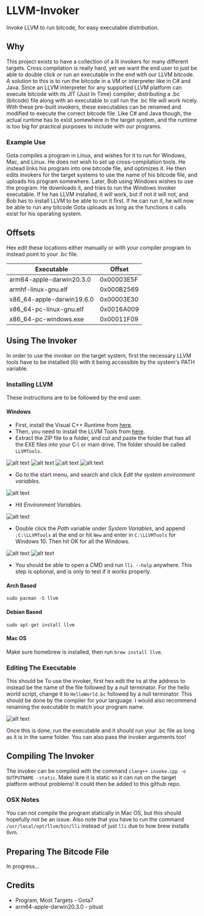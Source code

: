 # LLVM-Invoker
Invoke LLVM to run bitcode, for easy executable distribution.

## Why
This project exists to have a collection of a lli invokers for many different targets. Cross compilation is really hard, yet we want the end user to just be able to double click or run an executable in the end with our LLVM bitcode. A solution to this is to run the bitcode in a VM or interpreter like in C# and Java. Since an LLVM interpreter for any supported LLVM platform can execute bitcode with its JIT (Just In Time) compiler, distributing a .bc (bitcode) file along with an executable to call run the .bc file will work nicely. With these pre-built invokers, these executables can be renamed and modified to execute the correct bitcode file. Like C# and Java though, the actual runtime has to exist somewhere in the target system, and the runtime is too big for practical purposes to include with our programs.

### Example Use
Gota compiles a program in Linux, and wishes for it to run for Windows, Mac, and Linux. He does not wish to set up cross-compilation tools. He instead links his program into one bitcode file, and optimizes it. He then edits invokers for the target systems to use the name of his bitcode file, and uploads his program somewhere. Later, Bob using Windows wishes to use the program. He downloads it, and tries to run the Windows invoker executable. If he has LLVM installed, it will work, but if not it will not, and Bob has to install LLVM to be able to run it first. If he can run it, he will now be able to run any bitcode Gota uploads as long as the functions it calls exist for his operating system.

## Offsets
Hex edit these locations either manually or with your compiler program to instead point to your .bc file.

| Executable | Offset |
|------------|--------|
| arm64-apple-darwin20.3.0 | 0x00003E5F |
| armhf-linux-gnu.elf | 0x000B2569 |
| x86_64-apple-darwin19.6.0 | 0x00003E30 |
| x86_64-pc-linux-gnu.elf | 0x0016A009 |
| x86_64-pc-windows.exe | 0x00011F09 |


## Using The Invoker
In order to use the invoker on the target system, first the necessary LLVM tools have to be installed (lli) with it being accessible by the system's PATH variable.

### Installing LLVM
These instructions are to be followed by the end user.

#### Windows
* First, install the Visual C++ Runtime from [here](https://support.microsoft.com/en-us/topic/the-latest-supported-visual-c-downloads-2647da03-1eea-4433-9aff-95f26a218cc0).
* Then, you need to install the LLVM Tools from [here](https://www.mediafire.com/file/gr6altnimd809j6/LLVMTools.zip/file).
* Extract the ZIP file to a folder, and cut and paste the folder that has all the EXE files into your C:\ or main drive. The folder should be called `LLVMTools`.

![alt text](Windows_0.png "Hit Extract All when right clicking the ZIP.")
![alt text](Windows_1.png "Hit Cut after right clicking produced folder.")
![alt text](Windows_2.png "Navigate to your C:\ Drive.")
![alt text](Windows_3.png "Right click in the C:\ Drive, and hit Paste.")

* Go to the start menu, and search and click *Edit the system environment variables*.

![alt text](Windows_4.png "Edit the system environment variables.")

* Hit *Environment Variables*.

![alt text](Windows_5.png "Hit Environment Variables.")

* Double click the *Path* variable under *System Variables*, and append `;C:\LLVMTools` at the end or hit `New` and enter in `C:\LLVMTools` for Windows 10. Then hit OK for all the Windows.

![alt text](Windows_6.png "Double click Path under System Variables. It is highlighted here.")
![alt text](Windows_7.png "The highlighted text is what you should be adding. Click OK on all the windows once you are done.")

* You should be able to open a CMD and run `lli --help` anywhere. This step is optional, and is only to test if it works properly.

#### Arch Based
`sudo pacman -S llvm`

#### Debian Based
`sudo apt-get install llvm`

#### Mac OS
Make sure homebrew is installed, then run `brew install llvm`.

### Editing The Executable
This should be To use the invoker, first hex edit the `h`s at the address to instead be the name of the file followed by a null terminator. For the hello world script, change it to `HelloWorld.bc` followed by a null terminator. This should be done by the compiler for your language. I would also recommend renaming the executable to match your program name.

![alt text](Example.png "Example hex edit.")

Once this is done, run the executable and it should run your .bc file as long as it is in the same folder. You can also pass the invoker arguments too!

## Compiling The Invoker
The invoker can be compiled with the command `clang++ invoke.cpp -o OUTPUTNAME -static`. Make sure it is static so it can run on the target platform without problems! It could then be added to this github repo.

### OSX Notes
You can not compile the program statically in Mac OS, but this should hopefully not be an issue. Also note that you have to run the command `/usr/local/opt/llvm/bin/lli` instead of just `lli` due to how brew installs llvm.

## Preparing The Bitcode File
In progress...

## Credits
* Program, Most Targets - Gota7
* arm64-apple-darwin20.3.0 - pitust
